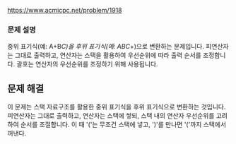 https://www.acmicpc.net/problem/1918

### 문제 설명

중위 표기식(예: A+B*C)을 후위 표기식(예: ABC*+)으로 변환하는 문제입니다.
피연산자는 그대로 출력하고, 연산자는 스택을 활용하여 우선순위에 따라 출력 순서를 조정합니다.
괄호는 연산자의 우선순위를 조정하기 위해 사용됩니다.

## 문제 해결

이 문제는 스택 자료구조를 활용한 중위 표기식을 후위 표기식으로 변환하는 것입니다.
피연산자는 그대로 출력하고, 연산자는 스택에 쌓되, 스택 내의 연산자 우선순위를 고려하여 순서를 조절합니다.
이 때 '('는 무조건 스택에 넣고, ')'를 만나면 '('까지 스택에서 꺼낸다.
